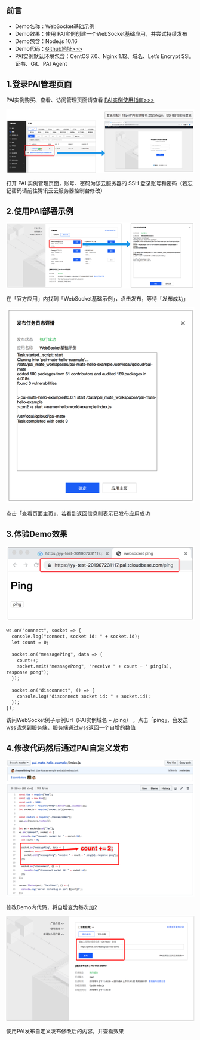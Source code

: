 ## 前言
* Demo名称：WebSocket基础示例
* Demo效果：使用 PAI实例创建一个WebSocket基础应用，并尝试持续发布
* Demo包含：Node.js 10.16
* Demo代码：[Github地址>>>](https://github.com/TencentCloudBase/pai-mate-hello-example)
* PAI实例默认环境包含：CentOS 7.0、Nginx 1.12、域名、Let’s Encrypt SSL证书、Git、PAI Agent

## 1.登录PAI管理页面
PAI实例购买、查看、访问管理页面请查看 [PAI实例使用指南>>>](https://github.com/diablojj/pai-instance-document/blob/master/使用指南.md)

![Image text](https://github.com/diablojj/paitest/blob/master/demopng1/1.png)

打开 PAI 实例管理页面，账号、密码为该云服务器的 SSH 登录账号和密码（若忘记密码请前往腾讯云云服务器控制台修改）

## 2.使用PAI部署示例

![Image text](https://github.com/diablojj/paitest/blob/master/demopng2/2.png)

在「官方应用」内找到「WebSocket基础示例」，点击发布，等待「发布成功」

![Image text](https://github.com/diablojj/paitest/blob/master/demopng2/3.png)

点击「查看页面主页」，若看到返回信息则表示已发布应用成功

## 3.体验Demo效果

![Image text](https://github.com/diablojj/paitest/blob/master/demopng2/4.png)
```
ws.on("connect", socket => {
  console.log("connect, socket id: " + socket.id);
  let count = 0;

  socket.on("messagePing", data => {
    count++;
    socket.emit("messagePong", "receive " + count + " ping(s), response pong");
  });

  socket.on("disconnect", () => {
    console.log("disconnect socket id: " + socket.id);
  });
});
```
访问WebSocket例子示例Url（PAI实例域名 + /ping） ，点击「ping」，会发送wss请求到服务端，服务端通过wss返回一个自增的数值

## 4.修改代码然后通过PAI自定义发布

![Image text](https://github.com/diablojj/paitest/blob/master/demopng2/5.png)

修改Demo内代码，将自增变为每次加2

![Image text](https://github.com/diablojj/paitest/blob/master/demopng2/6.png)

使用PAI发布自定义发布修改后的内容，并查看效果


